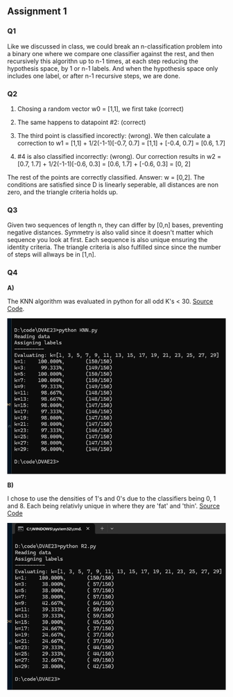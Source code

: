## Assignment 1

### Q1

Like we discussed in class, we could break an n-classification problem into a binary one where we compare one classifier against the rest, and then recursively this algorithn up to n-1 times, at each step reducing the hypothesis space, by 1 or n-1 labels. And when the hypothesis space only includes one label, or after n-1 recursive steps, we are done.

### Q2

1. Chosing a random vector w0 = [1,1], we first take  (correct)

2. The same happens to datapoint #2:  (correct)

3. The third point is classified incorectly:  (wrong). We then calculate a correction to w1 = [1,1] + 1/2(-1-1)[-0.7, 0.7] = [1,1] + [-0.4, 0.7] = [0.6, 1.7]

4. #4 is also classified incorrectly:  (wrong). Our correction results in w2 = [0.7, 1.7] + 1/2(-1-1)[-0.6, 0.3] = [0.6, 1.7] + [-0.6, 0.3] = [0, 2]

The rest of the points are correctly classified. Answer: w = [0,2]. The conditions are satisfied since D is linearly seperable, all distances are non zero, and the triangle criteria holds up.

### Q3

Given two sequences of length n, they can differ by [0,n] bases, preventing negative distances. Symmetry is also valid since it doesn't matter which sequence you look at first. Each sequence is also unique ensuring the identity criteria. The triangle criteria is also fulfilled since since the number of steps will allways be in [1,n].

### Q4

**A)**

The KNN algorithm was evaluated in python for all odd K's < 30. [Source Code](./assign1/KNN.py).

![Results KNN](./assign1/KNN_eval.png)

**B)**

I chose to use the densities of 1's and 0's due to the classifiers being 0, 1 and 8. Each being relativly unique in where they are 'fat' and 'thin'. [Source Code](./assign1/R2.py)

![Results R2](./assign1/R2_eval.png)